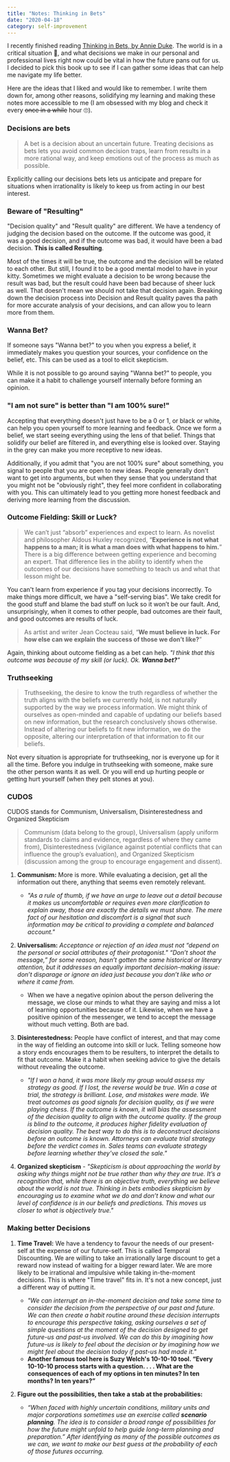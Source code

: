 ```yaml
---
title: "Notes: Thinking in Bets"
date: "2020-04-18"
category: self-improvement
---
```


I recently finished reading [Thinking in Bets, by Annie Duke][1]. The world is in a critical situation 🦠, and what decisions we make in our personal and professional lives right now could be vital in how the future pans out for us. I decided to pick this book up to see if I can gather some ideas that can help me navigate my life better.

Here are the ideas that I liked and would like to remember. I write them down for, among other reasons, solidifying my learning and making these notes more accessible to me (I am obsessed with my blog and check it every ~~once in a while~~ hour 🙄).


### Decisions are bets

>A bet is a decision about an uncertain future. Treating decisions as bets lets you avoid common decision traps, learn from results in a more rational way, and keep emotions out of the process as much as possible.

Explicitly calling our decisions bets lets us anticipate and prepare for situations when irrationality is likely to keep us from acting in our best interest.


### Beware of "Resulting"

"Decision quality" and "Result quality" are different. We have a tendency of judging the decision based on the outcome. If the outcome was good, it was a good decision, and if the outcome was bad, it would have been a bad decision. **This is called Resulting**.

Most of the times it will be true, the outcome and the decision will be related to each other. But still, I found it to be a good mental model to have in your kitty. Sometimes we might evaluate a decision to be wrong because the result was bad, but the result could have been bad because of sheer luck as well. That doesn't mean we should not take that decision again. Breaking down the decision process into Decision and Result quality paves tha path for more accurate analysis of your decisions, and can allow you to learn more from them.


### Wanna Bet?

If someone says "Wanna bet?" to you when you express a belief, it immediately makes you question your sources, your confidence on the belief, etc. This can be used as a tool to elicit skepticism.

While it is not possible to go around saying "Wanna bet?" to people, you can make it a habit to challenge yourself internally before forming an opinion.


### "I am not sure" is better than "I am 100% sure!"

Accepting that everything doesn't just have to be a 0 or 1, or black or white, can help you open yourself to more learning and feedback. Once we form a belief, we start seeing everything using the lens of that belief. Things that solidify our belief are filtered in, and everything else is looked over. Staying in the grey can make you more receptive to new ideas.

Additionally, if you admit that "you are not 100% sure" about something, you signal to people that you are open to new ideas. People generally don't want to get into arguments, but when they sense that you understand that you might not be "obviously right", they feel more confident in collaborating with you. This can ultimately lead to you getting more honest feedback and deriving more learning from the discussion.


### Outcome Fielding: Skill or Luck?

>We can’t just “absorb” experiences and expect to learn. As novelist and philosopher Aldous Huxley recognized, “**Experience is not what happens to a man; it is what a man does with what happens to him.**” There is a big difference between getting experience and becoming an expert. That difference lies in the ability to identify when the outcomes of our decisions have something to teach us and what that lesson might be.

You can't learn from experience if you tag your decisions incorrectly. To make things more difficult, we have a "self-serving bias". We take credit for the good stuff and blame the bad stuff on luck so it won’t be our fault. And, unsurprisingly, when it comes to other people, bad outcomes are their fault, and good outcomes are results of luck.

>As artist and writer Jean Cocteau said, “**We must believe in luck. For how else can we explain the success of those we don’t like?**”


Again, thinking about outcome fielding as a bet can help. _"I think that this outcome was because of my skill (or luck). Ok. **Wanna bet?**"_


### Truthseeking

>Truthseeking, the desire to know the truth regardless of whether the truth aligns with the beliefs we currently hold, is not naturally supported by the way we process information. We might think of ourselves as open-minded and capable of updating our beliefs based on new information, but the research conclusively shows otherwise. Instead of altering our beliefs to fit new information, we do the opposite, altering our interpretation of that information to fit our beliefs.

Not every situation is appropriate for truthseeking, nor is everyone up for it all the time. Before you indulge in truthseeking with someone, make sure the other person wants it as well. Or you will end up hurting people or getting hurt yourself (when they pelt stones at you).


### CUDOS

CUDOS stands for Communism, Universalism, Disinterestedness and Organized Skepticism

>Communism (data belong to the group), Universalism (apply uniform standards to claims and evidence, regardless of where they came from), Disinterestedness (vigilance against potential conflicts that can influence the group’s evaluation), and Organized Skepticism (discussion among the group to encourage engagement and dissent).

1. **Communism:** More is more. While evaluating a decision, get all the information out there, anything that seems even remotely relevant.
    - _"As a rule of thumb, if we have an urge to leave out a detail because it makes us uncomfortable or requires even more clarification to explain away, those are exactly the details we must share. The mere fact of our hesitation and discomfort is a signal that such information may be critical to providing a complete and balanced account."_

2. **Universalism:** _Acceptance or rejection of an idea must not “depend on the personal or social attributes of their protagonist." “Don’t shoot the message,” for some reason, hasn’t gotten the same historical or literary attention, but it addresses an equally important decision-making issue: don’t disparage or ignore an idea just because you don’t like who or where it came from._
    - When we have a negative opinion about the person delivering the message, we close our minds to what they are saying and miss a lot of learning opportunities because of it. Likewise, when we have a positive opinion of the messenger, we tend to accept the message without much vetting. Both are bad.

3. **Disinterestedness:** People have conflict of interest, and that may come in the way of fielding an outcome into skill or luck. Telling someone how a story ends encourages them to be resulters, to interpret the details to fit that outcome. Make it a habit when seeking advice to give the details without revealing the outcome.
    - _"If I won a hand, it was more likely my group would assess my strategy as good. If I lost, the reverse would be true. Win a case at trial, the strategy is brilliant. Lose, and mistakes were made. We treat outcomes as good signals for decision quality, as if we were playing chess. If the outcome is known, it will bias the assessment of the decision quality to align with the outcome quality. If the group is blind to the outcome, it produces higher fidelity evaluation of decision quality. The best way to do this is to deconstruct decisions before an outcome is known. Attorneys can evaluate trial strategy before the verdict comes in. Sales teams can evaluate strategy before learning whether they’ve closed the sale."_

4. **Organized skepticism** - _"Skepticism is about approaching the world by asking why things might not be true rather than why they are true. It’s a recognition that, while there is an objective truth, everything we believe about the world is not true. Thinking in bets embodies skepticism by encouraging us to examine what we do and don’t know and what our level of confidence is in our beliefs and predictions. This moves us closer to what is objectively true."_


### Making better Decisions

1. **Time Travel:** We have a tendency to favour the needs of our present-self at the expense of our future-self. This is called Temporal Discounting. We are willing to take an irrationally large discount to get a reward now instead of waiting for a bigger reward later. We are more likely to be irrational and impulsive while taking in-the-moment decisions. This is where "Time travel" fits in. It's not a new concept, just a different way of putting it.
    - _"We can interrupt an in-the-moment decision and take some time to consider the decision from the perspective of our past and future. We can then create a habit routine around these decision interrupts to encourage this perspective taking, asking ourselves a set of simple questions at the moment of the decision designed to get future-us and past-us involved. We can do this by imagining how future-us is likely to feel about the decision or by imagining how we might feel about the decision today if past-us had made it."_
    - **Another famous tool here is Suzy Welch's 10-10-10 tool. “Every 10-10-10 process starts with a question. . . . What are the consequences of each of my options in ten minutes? In ten months? In ten years?”**

2. **Figure out the possibilities, then take a stab at the probabilities:**
    - _“When faced with highly uncertain conditions, military units and major corporations sometimes use an exercise called **scenario planning**. The idea is to consider a broad range of possibilities for how the future might unfold to help guide long-term planning and preparation.” After identifying as many of the possible outcomes as we can, we want to make our best guess at the probability of each of those futures occurring._


[1]: https://www.goodreads.com/en/book/show/35957157
